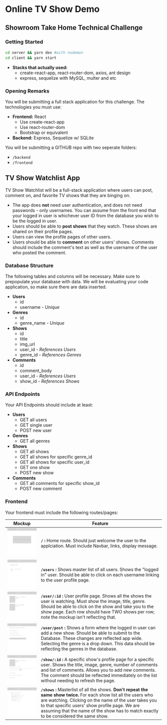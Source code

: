 # Online TV Show Demo
## Showroom Take Home Technical Challenge

### Getting Started
```bash
cd server && yarn dev #with nodemon
cd client && yarn start
```

- **Stacks that actually used:**
  - create-react-app, react-router-dom, axios, ant design
  - express, sequelize with MySQL, multer and etc
  
 
### Opening Remarks

You will be submitting a full stack application for this challenge. The technologies you must use:
- **Frontend:** React
  - Use create-react-app
  - Use react-router-dom
  - Bootstrap or equivalent
- **Backend:** Express, Sequelize w/ SQLite

You will be submitting a GITHUB repo with two seperate folders:
- `/backend`
- `/frontend`

## TV Show Watchlist App

TV Show Watchlist will be a full-stack application where users can post, comment on, and favorite TV shows that they are binging on.

* The app does **not** need user authentication, and does not need passwords - only usernames. You can assume from the front end that your logged in user is whichever user ID from the database you wish to be the logged in user.
* Users should be able to **post shows** that they watch. These shows are shared on their profile pages.
* Users can view the profile pages of other users.
* Users should be able to **comment** on other users' shows. Comments should include the comment's text as well as the username of the user who posted the comment.

### Database Structure

The following tables and columns will be necessary.
Make sure to prepopulate your database with data. We will be evaluating your code application, so make sure there are data inserted.

- **Users**
  - id
  - username - *Unique*
- **Genres**
  - id
  - genre_name - *Unique*
- **Shows**
  - id
  - title
  - img_url
  - user_id - *References Users*
  - genre_id - *References Genres*
- **Comments**
  - id
  - comment_body
  - user_id - *References Users*
  - show_id - *References Shows*

### API Endpoints

Your API Endpoints should include at least:

- **Users**
  - GET all users
  - GET single user
  - POST new user
- **Genres**
  - GET all genres
- **Shows**
  - GET all shows
  - GET all shows for specific genre_id
  - GET all shows for specific user_id
  - GET one show
  - POST new show
- **Comments**
  - GET all comments for specific show_id
  - POST new comment

### Frontend

Your frontend must include the following routes/pages:

| Mockup | Feature |
| ---    | ---     |
| <img src='assets/Home.png' width='300'> | **`/` :** Home route. Should just welcome the user to the applciation. Must include Navbar, links, display message.
| <img src='assets/Users.png' width='300'> | **`/users` :** Shows master list of all users. Shows the "logged in" user. Should be able to click on each username linking to the user profile page.
| <img src='assets/User-Watching.png' width='300'> |  **`/user/:id` :** User profile page. Shows all the shows the user is watching. Must show the image, title, genre. Should be able to click on the show and take you to the show page. Each row should have TWO shows per row; note the mockup isn't reflecting that.
| <img src='assets/User-Post.png' width='300'> | **`/user/post` :** Shows a form where the logged in user can add a new show. Should be able to submit to the Database. These changes are reflected app wide. Selecting the genre is a drop down. This data should be reflecting the genres in the database.
| <img src='assets/User-Show.png' width='300'> |  **`/show/:id` :** A specific show's profile page for a specific user. Shows the title, image, genre, number of comments and list of comments. Allows you to add new comments. The comment should be reflected immediately on the list without needing to refresh the page.
| <img src='assets/Shows.png' width='300'> |  **`/shows` :** Masterlist of all the shows. **Don't repeat the same show twice.** For each show list all the users who are watching. Clicking on the name of the user takes you to that specific users' show profile page. We are assuming that the name of the show has to match exactly to be considered the same show.
